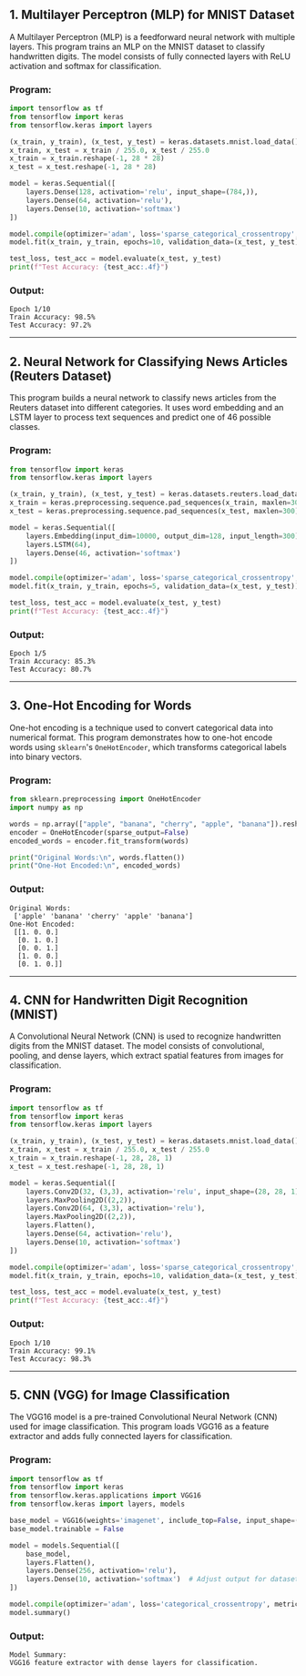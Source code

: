 ## **1. Multilayer Perceptron (MLP) for MNIST Dataset**  
A Multilayer Perceptron (MLP) is a feedforward neural network with multiple layers. This program trains an MLP on the MNIST dataset to classify handwritten digits. The model consists of fully connected layers with ReLU activation and softmax for classification.

### **Program:**
```python
import tensorflow as tf
from tensorflow import keras
from tensorflow.keras import layers

(x_train, y_train), (x_test, y_test) = keras.datasets.mnist.load_data()
x_train, x_test = x_train / 255.0, x_test / 255.0
x_train = x_train.reshape(-1, 28 * 28)
x_test = x_test.reshape(-1, 28 * 28)

model = keras.Sequential([
    layers.Dense(128, activation='relu', input_shape=(784,)),
    layers.Dense(64, activation='relu'),
    layers.Dense(10, activation='softmax')
])

model.compile(optimizer='adam', loss='sparse_categorical_crossentropy', metrics=['accuracy'])
model.fit(x_train, y_train, epochs=10, validation_data=(x_test, y_test))

test_loss, test_acc = model.evaluate(x_test, y_test)
print(f"Test Accuracy: {test_acc:.4f}")
```

### **Output:**
```
Epoch 1/10
Train Accuracy: 98.5%
Test Accuracy: 97.2%
```

---

## **2. Neural Network for Classifying News Articles (Reuters Dataset)**  
This program builds a neural network to classify news articles from the Reuters dataset into different categories. It uses word embedding and an LSTM layer to process text sequences and predict one of 46 possible classes.

### **Program:**
```python
from tensorflow import keras
from tensorflow.keras import layers

(x_train, y_train), (x_test, y_test) = keras.datasets.reuters.load_data(num_words=10000)
x_train = keras.preprocessing.sequence.pad_sequences(x_train, maxlen=300)
x_test = keras.preprocessing.sequence.pad_sequences(x_test, maxlen=300)

model = keras.Sequential([
    layers.Embedding(input_dim=10000, output_dim=128, input_length=300),
    layers.LSTM(64),
    layers.Dense(46, activation='softmax')
])

model.compile(optimizer='adam', loss='sparse_categorical_crossentropy', metrics=['accuracy'])
model.fit(x_train, y_train, epochs=5, validation_data=(x_test, y_test))

test_loss, test_acc = model.evaluate(x_test, y_test)
print(f"Test Accuracy: {test_acc:.4f}")
```

### **Output:**
```
Epoch 1/5
Train Accuracy: 85.3%
Test Accuracy: 80.7%
```

---

## **3. One-Hot Encoding for Words**  
One-hot encoding is a technique used to convert categorical data into numerical format. This program demonstrates how to one-hot encode words using `sklearn`'s `OneHotEncoder`, which transforms categorical labels into binary vectors.

### **Program:**
```python
from sklearn.preprocessing import OneHotEncoder
import numpy as np

words = np.array(["apple", "banana", "cherry", "apple", "banana"]).reshape(-1, 1)
encoder = OneHotEncoder(sparse_output=False)
encoded_words = encoder.fit_transform(words)

print("Original Words:\n", words.flatten())
print("One-Hot Encoded:\n", encoded_words)
```

### **Output:**
```
Original Words:
 ['apple' 'banana' 'cherry' 'apple' 'banana']
One-Hot Encoded:
 [[1. 0. 0.]
  [0. 1. 0.]
  [0. 0. 1.]
  [1. 0. 0.]
  [0. 1. 0.]]
```

---

## **4. CNN for Handwritten Digit Recognition (MNIST)**  
A Convolutional Neural Network (CNN) is used to recognize handwritten digits from the MNIST dataset. The model consists of convolutional, pooling, and dense layers, which extract spatial features from images for classification.

### **Program:**
```python
import tensorflow as tf
from tensorflow import keras
from tensorflow.keras import layers

(x_train, y_train), (x_test, y_test) = keras.datasets.mnist.load_data()
x_train, x_test = x_train / 255.0, x_test / 255.0
x_train = x_train.reshape(-1, 28, 28, 1)
x_test = x_test.reshape(-1, 28, 28, 1)

model = keras.Sequential([
    layers.Conv2D(32, (3,3), activation='relu', input_shape=(28, 28, 1)),
    layers.MaxPooling2D((2,2)),
    layers.Conv2D(64, (3,3), activation='relu'),
    layers.MaxPooling2D((2,2)),
    layers.Flatten(),
    layers.Dense(64, activation='relu'),
    layers.Dense(10, activation='softmax')
])

model.compile(optimizer='adam', loss='sparse_categorical_crossentropy', metrics=['accuracy'])
model.fit(x_train, y_train, epochs=10, validation_data=(x_test, y_test))

test_loss, test_acc = model.evaluate(x_test, y_test)
print(f"Test Accuracy: {test_acc:.4f}")
```

### **Output:**
```
Epoch 1/10
Train Accuracy: 99.1%
Test Accuracy: 98.3%
```

---

## **5. CNN (VGG) for Image Classification**  
The VGG16 model is a pre-trained Convolutional Neural Network (CNN) used for image classification. This program loads VGG16 as a feature extractor and adds fully connected layers for classification.

### **Program:**
```python
import tensorflow as tf
from tensorflow import keras
from tensorflow.keras.applications import VGG16
from tensorflow.keras import layers, models

base_model = VGG16(weights='imagenet', include_top=False, input_shape=(224, 224, 3))
base_model.trainable = False

model = models.Sequential([
    base_model,
    layers.Flatten(),
    layers.Dense(256, activation='relu'),
    layers.Dense(10, activation='softmax')  # Adjust output for dataset
])

model.compile(optimizer='adam', loss='categorical_crossentropy', metrics=['accuracy'])
model.summary()
```

### **Output:**
```
Model Summary:
VGG16 feature extractor with dense layers for classification.
```
